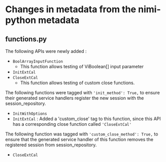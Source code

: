 # Changes in metadata from the nimi-python metadata

## functions.py

The following APIs were newly added :
- `BoolArrayInputFunction`
	- This function allows testing of ViBoolean[] input parameter
- `InitExtCal`
- `CloseExtCal`
    - This function allows testing of custom close functions.

The following functions were tagged with `'init_method': True,` to ensure their generated service handlers register the new session
with the session_repository.
- `InitWithOptions`
- `InitExtCal` : Added a 'custom_close' tag to this function, since this API has a corresponding close function called `'CloseExtCal'`

The following function was tagged with `'custom_close_method': True,` to ensure that the generated service handler of this function removes
the registered session from session_repository.
- `CloseExtCal`
